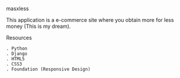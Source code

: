 masxless

This application is a e-commerce site where you obtain more for less money (This is my dream).


Resources

	. Python
	. Django
	. HTML5
	. CSS3
	. Foundation (Responsive Design)